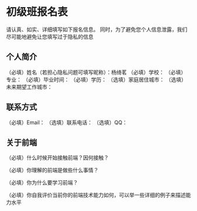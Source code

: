 # 初级班报名表

请认真、如实、详细填写如下报名信息。
同时，为了避免您个人信息泄露，我们尽可能地避免让您填写过于隐私的信息

## 个人简介

（必填）姓名（若担心隐私问题可填写昵称）：杨绮茗
（必填）学校：
（必填）专业：
（必填）毕业时间：
（必填）学历：
（选填）家庭居住城市：
（选填）未来期望工作城市：

## 联系方式

（必填）Email：
（选填）联系电话：
（选填）QQ：

## 关于前端

（必填）什么时候开始接触前端？因何接触？

（必填）你理解的前端是做些什么事情？

（必填）你为什么要学习前端？

（必填）你自我评价当前你的前端技术能力如何，可以举一些详细的例子来描述能力水平

